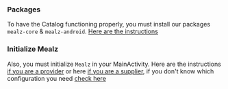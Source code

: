 ### Packages
To have the Catalog functioning properly, you must install our packages `mealz-core` & `mealz-android`.
[Here are the instructions](/docs/android/overview/installation)

### Initialize Mealz
Also, you must initialize `Mealz` in your MainActivity. Here are the instructions
[if you are a provider](/docs/android/overview/providerInit) or here [if you are a supplier](/docs/android/overview/supplierInit), if you don't know which configuration you need [check here](/docs/android/overview/initialisation#Initialisation-types)